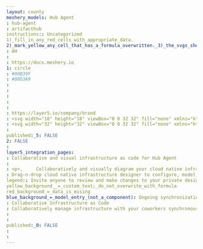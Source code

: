 ```yaml
---
layout: county 
meshery_models: Hub Agent
: hub-agent
: artifacthub
instructions:: Uncategorized
1)_fill_in_any_red_cells_with_appropriate_data.
2)_mark_yellow_any_cell_that_has_a_formula_overwritten._3)_the_svgs_shouldn't_have_xml_header_they_are_added_programmatically_through_workflows: Uncategorized
: AH
: 
: https://docs.meshery.io
1: circle
: #00B39F
: #00D3A9
: 
: 
: 
: 
: 
: https://layer5.io/company/brand
: <svg width="18" height="18" viewBox="0 0 32 32" fill="none" xmlns="http://www.w3.org/2000/svg">, <g clip-path="url(#clip0_36_80)">, <path d="M16.4632 7.69351V15.2015L22.9702 11.4346L16.4632 7.69351Z" fill="white"/>, <path d="M16.4632 16.7705V24.3157L23.0307 20.5607L16.4632 16.7705Z" fill="white"/>, <path d="M15.5274 15.1502V7.75632L9.10194 11.4416L15.5274 15.1502Z" fill="white" fill-opacity="0.8"/>, <path d="M2.63699 24.2878C3.89756 26.3157 5.60178 28.031 7.62134 29.3047V21.4033L2.63699 24.2878Z" fill="white" fill-opacity="0.8"/>, <path d="M15.5274 24.2785V16.8264L9.08579 20.556L15.5274 24.2785Z" fill="white" fill-opacity="0.8"/>, <path d="M8.55965 28.8344L15.0829 25.1049L8.55965 21.3335V28.8344Z" fill="white"/>, <path d="M23.4753 28.8742V21.3848L16.9615 25.1096L23.4753 28.8742Z" fill="white" fill-opacity="0.8"/>, <path d="M29.852 23.4194C30.9655 21.341 31.5949 19.0378 31.6935 16.6819L24.9119 20.5651L29.852 23.4194Z" fill="white" fill-opacity="0.8"/>, <path d="M24.4136 19.7691L30.96 16.0256L24.4136 12.2634V19.7691Z" fill="white"/>, <path d="M23.4755 10.6455V3.20041L16.9919 6.91827L23.4755 10.6455Z" fill="white" fill-opacity="0.8"/>, <path d="M23.4754 19.7364V12.2239L16.9779 15.986L23.4754 19.7364Z" fill="white" fill-opacity="0.8"/>, <path d="M8.55965 12.2099V19.7784L15.1061 15.9882L8.55965 12.2099Z" fill="white"/>, <path d="M15.5274 0.285706C13.1176 0.353534 10.756 0.977397 8.6271 2.10855L15.5274 6.06621V0.285706Z" fill="white" fill-opacity="0.8"/>, <path d="M8.55965 3.1492V10.6734L15.1107 6.91597L8.55965 3.1492Z" fill="white"/>, <path d="M7.62134 2.69299C5.60228 3.96735 3.89818 5.6826 2.63699 7.7099L7.62134 10.5873V2.69299Z" fill="white" fill-opacity="0.8"/>, <path d="M23.4335 2.14811C21.2869 0.992986 18.9001 0.355226 16.4632 0.285706V6.14069L23.4335 2.14811Z" fill="white"/>, <path d="M0.285713 16.5517C0.367085 18.9754 1.01023 21.3471 2.16447 23.4799L7.21396 20.5559L0.285713 16.5517Z" fill="white"/>, <path d="M2.16447 8.51996C1.01384 10.6433 0.370833 13.0043 0.285713 15.4178L7.22097 11.4393L2.16447 8.51996Z" fill="white"/>, <path d="M8.61544 29.8822C10.7469 31.0189 13.1128 31.6461 15.5274 31.7143V25.9291L8.61544 29.8822Z" fill="white" fill-opacity="0.8"/>, <path d="M29.3675 7.73539C28.1143 5.71396 26.4208 4.00147 24.4136 2.72543V10.5987L29.3675 7.73539Z" fill="white"/>, <path d="M24.4136 29.2791C26.4312 27.994 28.1314 26.2684 29.3863 24.2321L24.4136 21.3591V29.2791Z" fill="white"/>, <path d="M31.7143 15.3738C31.6251 12.9835 30.9879 10.6458 29.8518 8.54102L24.8441 11.4325L31.7143 15.3738Z" fill="white" fill-opacity="0.8"/>, <path d="M16.4632 31.7143C18.8725 31.6467 21.2333 31.0229 23.3613 29.8914L16.4632 25.8942V31.7143Z" fill="white"/>, <path d="M7.62141 19.711V12.2892L1.17738 15.9838L7.62141 19.711Z" fill="white" fill-opacity="0.8"/>, </g>, <defs>, <clipPath id="clip0_36_80">, <rect width="32" height="32" fill="white"/>, </clipPath>, </defs>, </svg>
: <svg width="32" height="32" viewBox="0 0 32 32" fill="none" xmlns="http://www.w3.org/2000/svg"><path d="M16.405 8.732v6.57l5.694-3.297-5.694-3.273Zm0 7.942v6.602l5.747-3.285-5.747-3.317Z" fill="#fff"/><path d="M15.586 15.256v-6.47l-5.622 3.225 5.622 3.245ZM4.307 23.252a13.809 13.809 0 0 0 4.362 4.39v-6.914l-4.362 2.524Zm11.279-.008v-6.52L9.95 19.985l5.636 3.258Z" fill="#fff" fill-opacity=".8"/><path d="m9.49 27.23 5.707-3.263-5.707-3.3v6.563Z" fill="#fff"/><path d="M22.54 27.265v-6.553l-5.699 3.259 5.7 3.294Zm5.58-4.773a13.697 13.697 0 0 0 1.612-5.895l-5.934 3.397 4.323 2.498Z" fill="#fff" fill-opacity=".8"/><path d="m23.362 19.298 5.728-3.276-5.728-3.291v6.567Z" fill="#fff"/><path d="M22.541 11.315V4.8l-5.673 3.253 5.673 3.262Zm0 7.955v-6.574l-5.685 3.292 5.685 3.281Z" fill="#fff" fill-opacity=".8"/><path d="M9.49 12.684v6.622l5.728-3.316-5.728-3.306Z" fill="#fff"/><path d="M15.586 2.25a13.69 13.69 0 0 0-6.037 1.595l6.037 3.463V2.25Z" fill="#fff" fill-opacity=".8"/><path d="M9.49 4.756v6.583l5.732-3.288L9.49 4.756Z" fill="#fff"/><path d="M8.669 4.356a13.83 13.83 0 0 0-4.362 4.39l4.362 2.518V4.356Z" fill="#fff" fill-opacity=".8"/><path d="M22.504 3.88a13.695 13.695 0 0 0-6.099-1.63v5.123l6.1-3.493ZM2.25 16.483c.071 2.12.634 4.196 1.644 6.062l4.418-2.559-6.062-3.503Zm1.644-7.028a13.68 13.68 0 0 0-1.644 6.036l6.068-3.482-4.424-2.554Z" fill="#fff"/><path d="M9.539 28.147a13.673 13.673 0 0 0 6.047 1.603v-5.062L9.54 28.147Z" fill="#fff" fill-opacity=".8"/><path d="M27.697 8.768a13.83 13.83 0 0 0-4.335-4.383v6.889l4.335-2.506ZM23.362 27.62a13.851 13.851 0 0 0 4.351-4.417l-4.351-2.514v6.93Z" fill="#fff"/><path d="M29.75 15.452a13.659 13.659 0 0 0-1.63-5.979l-4.381 2.53 6.011 3.45Z" fill="#fff" fill-opacity=".8"/><path d="M16.405 29.75a13.673 13.673 0 0 0 6.036-1.595l-6.036-3.498v5.093Z" fill="#fff"/><path d="M8.669 19.247v-6.494L3.03 15.986l5.639 3.261Z" fill="#fff" fill-opacity=".8"/></svg>
: 
published:_5: FALSE
2: FALSE
: 
layer5_integration_pages: 
: Collaborative and visual infrastructure as code for Hub Agent
: 
: <p>,     Collaboratively and visually diagram your cloud native infrastructure with GitOps-style pipeline integration. Design, test, and manage configuration your Kubernetes-based, containerized applications as a visual topology., </p>, <p>,     Looking for best practice cloud native design and deployment best practices? Choose from thousands of pre-built components in MeshMap. Choose from hundreds of ready-made design patterns by importing templates from Meshery Catalog or use our low code designer, MeshMap, to create and deploy your own cloud native infrastructure designs., </p>
: Drag-n-drop cloud native infrastructure designer to configure, model, and deploy your workloads.
legend:: Invite anyone to review and make changes to your private designs.
yellow_background__=_custom_text;_do_not_overwrite_with_formula
red_background_=_data_is_mising
blue_background_=_model_entry_(not_a_component): Ongoing synchronization of Kubernetes configuration and changes across any number of clusters.
: Collaborative Infrastructure as Code
: Collaboratively manage infrastructure with your coworkers synchronously sharing the same designs.
: 
: 
published:_0: FALSE
: 
: 
---
```

